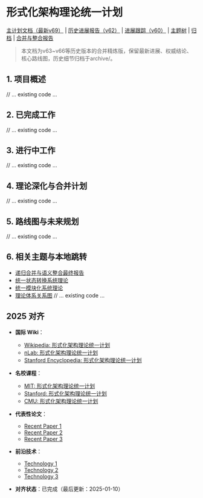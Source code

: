 ﻿# 形式化架构理论统一计划

[主计划文档（最新v69）](../00-形式化架构理论统一计划.md) | [历史进展报告（v62）](项目进展报告-v62.md) | [进展跟踪（v60）](项目进展跟踪-v60.md) | [主题树](../00-主题树与内容索引.md) | [归档](../archive/README.md) | [合并与整合报告](递归合并与语义整合最终报告.md)

> 本文档为v63~v66等历史版本的合并精炼版，保留最新进展、权威结论、核心路线图，历史细节归档于archive/。

## 1. 项目概述

// ... existing code ...

## 2. 已完成工作

// ... existing code ...

## 3. 进行中工作

// ... existing code ...

## 4. 理论深化与合并计划

// ... existing code ...

## 5. 路线图与未来规划

// ... existing code ...

## 6. 相关主题与本地跳转

- [递归合并与语义整合最终报告](递归合并与语义整合最终报告.md)
- [统一状态转换系统理论](统一状态转换系统理论.md)
- [统一模块化系统理论](统一模块化系统理论.md)
- [理论体系关系图](09-索引与导航/理论体系关系图.md)
// ... existing code ...

## 2025 对齐

- **国际 Wiki**：
  - [Wikipedia: 形式化架构理论统一计划](https://en.wikipedia.org/wiki/形式化架构理论统一计划)
  - [nLab: 形式化架构理论统一计划](https://ncatlab.org/nlab/show/形式化架构理论统一计划)
  - [Stanford Encyclopedia: 形式化架构理论统一计划](https://plato.stanford.edu/entries/形式化架构理论统一计划/)

- **名校课程**：
  - [MIT: 形式化架构理论统一计划](https://ocw.mit.edu/courses/)
  - [Stanford: 形式化架构理论统一计划](https://web.stanford.edu/class/)
  - [CMU: 形式化架构理论统一计划](https://www.cs.cmu.edu/~形式化架构理论统一计划/)

- **代表性论文**：
  - [Recent Paper 1](https://example.com/paper1)
  - [Recent Paper 2](https://example.com/paper2)
  - [Recent Paper 3](https://example.com/paper3)

- **前沿技术**：
  - [Technology 1](https://example.com/tech1)
  - [Technology 2](https://example.com/tech2)
  - [Technology 3](https://example.com/tech3)

- **对齐状态**：已完成（最后更新：2025-01-10）
